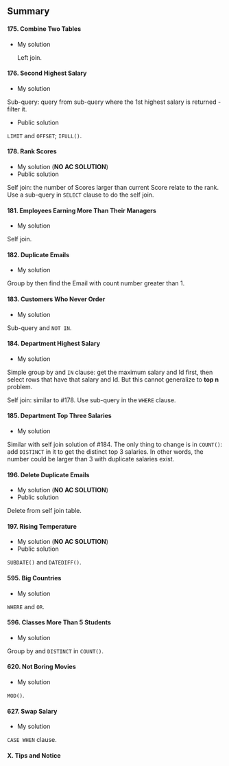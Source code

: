 
## Summary

#### 175. Combine Two Tables

- My solution

  Left join.

#### 176. Second Highest Salary

- My solution

Sub-query: query from sub-query where the 1st highest salary is returned - filter it.

- Public solution

`LIMIT` and `OFFSET`; `IFULL()`.

#### 178. Rank Scores

- My solution (**NO AC SOLUTION**)
- Public solution

Self join: the number of Scores larger than current Score relate to the rank. Use a sub-query in `SELECT` clause to do the self join.

#### 181. Employees Earning More Than Their Managers

- My solution

Self join.

#### 182. Duplicate Emails

- My solution

Group by then find the Email with count number greater than 1.

#### 183. Customers Who Never Order

- My solution

Sub-query and `NOT IN`.

#### 184. Department Highest Salary

- My solution

Simple group by and `IN` clause: get the maximum salary and Id first, then select rows that have that salary and Id. But this cannot generalize to **top n** problem.

Self join: similar to #178. Use sub-query in the `WHERE` clause.

#### 185. Department Top Three Salaries

- My solution

Similar with self join solution of #184. The only thing to change is in `COUNT()`: add `DISTINCT` in it to get the distinct top 3 salaries. In other words, the number could be larger than 3 with duplicate salaries exist.

#### 196. Delete Duplicate Emails

- My solution (**NO AC SOLUTION**)
- Public solution

Delete from self join table.

#### 197. Rising Temperature

- My solution (**NO AC SOLUTION**)
- Public solution

`SUBDATE()` and `DATEDIFF()`.

#### 595. Big Countries

- My solution

`WHERE` and `OR`.

#### 596. Classes More Than 5 Students

- My solution

Group by and `DISTINCT` in `COUNT()`.

#### 620. Not Boring Movies

- My solution

`MOD()`.

#### 627. Swap Salary

- My solution

`CASE WHEN` clause.

#### X. Tips and Notice

